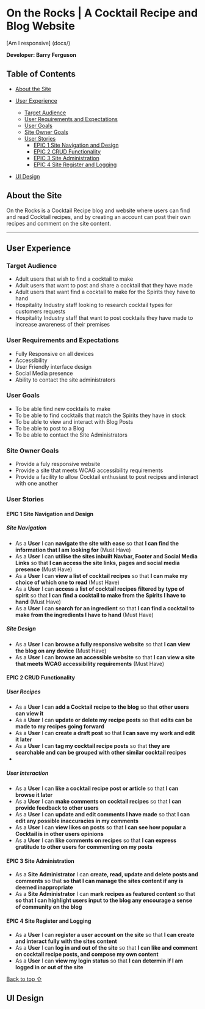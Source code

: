 # On the Rocks | A Cocktail Recipe and Blog Website

[Am I responsive] (docs/)

**Developer: Barry Ferguson**
 
 ## Table of Contents
 
 - [About the Site](#about-the-site)
 
 - [User Experience](#user-experience)
    * [Target Audience](#target-audience)
    * [User Requirements and Expectations](#user-requirements-and-expectations)
    * [User Goals](#user-goals)
    * [Site Owner Goals](#site-owner-goals)
    * [User Stories](#user-stories)
        - [EPIC 1 Site Navigation and Design](#epic-1-site-navigation-and-design)
        - [EPIC 2 CRUD Functionality](#epic-2-crud-functionality)
        - [EPIC 3 Site Administration](#epic-3-site-administration)
        - [EPIC 4 Site Register and Logging](#epic-4-site-register-and-logging)
        
  - [UI Design](#ui-design)
 
## About the Site
 On the Rocks is a Cocktail Recipe blog and website where users can find and read Cocktail recipes, and by creating an account can post their own recipes and comment on the site content.
 <hr>
 
## User Experience
 
### Target Audience
- Adult users that wish to find a cocktail to make
- Adult users that want to post and share a cocktail that they have made
- Adult users that want find a cocktail to make for the Spirits they have to hand
- Hospitality Industry staff looking to research cocktail types for customers requests
- Hospitality Industry staff that want to post cocktails they have made to increase awareness of their premises

### User Requirements and Expectations
- Fully Responsive on all devices
- Accessibility
- User Friendly interface design
- Social Media presence
- Ability to contact the site administrators
 
### User Goals
- To be able find new cocktails to make
- To be able to find cocktails that match the Spirits they have in stock
- To be able to view and interact with Blog Posts
- To be able to post to a Blog
- To be able to contact the Site Administrators
  
### Site Owner Goals
- Provide a fuly responsive website
- Provide a site that meets WCAG accessibility requirements
- Provide a facility to allow Cocktail enthusiast to post recipes and interact with one another

### User Stories

#### EPIC 1 Site Navigation and Design

##### Site Navigation
- As a **User** I can **navigate the site with ease** so that **I can find the information that I am looking for** (Must Have)
- As a **User** I can **utilise the sites inbuilt Navbar, Footer and Social Media Links** so that **I can access the site links, pages and social media presence** (Must Have)
- As a **User** I can **view a list of cocktail recipes** so that **I can make my choice of which one to read** (Must Have)
- As a **User** I can **access a list of cocktail recipes filtered by type of spirit** so that **I can find a cocktail to make from the Spirits I have to hand** (Must Have)
- As a **User** I can **search for an ingredient** so that **I can find a cocktail to make from the ingredients I have to hand** (Must Have)

##### Site Design
- As a **User** I can **browse a fully responsive website** so that **I can view the blog on any device** (Must Have)
- As a **User** I can **browse an accessible website** so that **I can view a site that meets WCAG accessibility requirements** (Must Have)

#### EPIC 2 CRUD Functionality

##### User Recipes
- As a **User** I can **add a Cocktail recipe to the blog** so that **other users can view it**
- As a **User** I can **update or delete my recipe posts** so that **edits can be made to my recipes going forward**
- As a **User** I can **create a draft post** so that **I can save my work and edit it later**
- As a **User** I can **tag my cocktail recipe posts** so that **they are searchable and can be grouped with other similar cocktail recipes**
- 
##### User Interaction
- As a **User** I can **like a cocktail recipe post or article** so that **I can browse it later**
- As a **User** I can **make comments on cocktail recipes** so that **I can provide feedback to other users**
- As a **User** I can **update and edit comments I have made** so that **I can edit any possible inaccuracies in my comments**
- As a **User** I can **view likes on posts** so that **I can see how popular a Cocktail is in other users opinions**
- As a **User** I can **like comments on recipes** so that **I can express gratitude to other users for commenting on my posts**

#### EPIC 3 Site Administration
- As a **Site Administrator** I can **create, read, update and delete posts and comments** so that **so that I can manage the sites content if any is deemed inappropriate**
- As a **Site Administrator** I can **mark recipes as featured content** so that **so that I can highlight users input to the blog any encourage a sense of community on the blog**

#### EPIC 4 Site Register and Logging
- As a **User** I can **register a user account on the site** so that **I can create and interact fully with the sites content**
- As a **User** I can **log in and out of the site** so that **I can like and comment on cocktail recipe posts, and compose my own content**
- As a **User** I can **view my login status** so that **I can determin if I am logged in or out of the site**

[Back to top ⇧](#table-of-contents)

## UI Design
 
